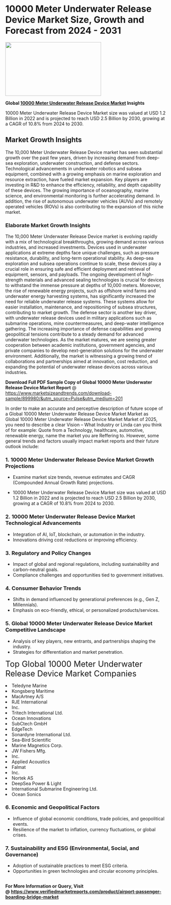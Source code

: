 <H1>10000 Meter Underwater Release Device Market Size, Growth and Forecast from 2024 - 2031</H1><img class="aligncenter size-medium wp-image-584254" src="https://thirdeyenews.in/wp-content/uploads/2024/09/Global-Market-Research-300x168.jpeg" alt="" width="300" height="168" /><p><strong>Global&nbsp;<a href="https://www.marketsizeandtrends.com/download-sample/899980/&amp;utm_source=Pulse&amp;utm_medium=201">10000 Meter Underwater Release Device Market</a> Insights</strong></p><p>10000 Meter Underwater Release Device Market size was valued at USD 1.2 Billion in 2022 and is projected to reach USD 2.5 Billion by 2030, growing at a CAGR of 10.8% from 2024 to 2030.</p><p><h2>Market Growth Insights</h2> The 10,000 Meter Underwater Release Device market has seen substantial growth over the past few years, driven by increasing demand from deep-sea exploration, underwater construction, and defense sectors. Technological advancements in underwater robotics and subsea equipment, combined with a growing emphasis on marine exploration and resource extraction, have fueled market expansion. Key players are investing in R&D to enhance the efficiency, reliability, and depth capability of these devices. The growing importance of oceanography, marine science, and environmental monitoring is further accelerating demand. In addition, the rise of autonomous underwater vehicles (AUVs) and remotely operated vehicles (ROVs) is also contributing to the expansion of this niche market. <h3>Elaborate Market Growth Insights</h3> The 10,000 Meter Underwater Release Device market is evolving rapidly with a mix of technological breakthroughs, growing demand across various industries, and increased investments. Devices used in underwater applications at extreme depths face unique challenges, such as pressure resistance, durability, and long-term operational stability. As deep-sea exploration and subsea operations continue to scale, these devices play a crucial role in ensuring safe and efficient deployment and retrieval of equipment, sensors, and payloads. The ongoing development of high-strength materials and advanced sealing technologies is crucial for devices to withstand the immense pressure at depths of 10,000 meters. Moreover, the rise of renewable energy projects, such as offshore wind farms and underwater energy harvesting systems, has significantly increased the need for reliable underwater release systems. These systems allow for easier installation, maintenance, and repositioning of subsea structures, contributing to market growth. The defense sector is another key driver, with underwater release devices used in military applications such as submarine operations, mine countermeasures, and deep-water intelligence gathering. The increasing importance of defense capabilities and growing geopolitical tensions contribute to a steady demand for advanced underwater technologies. As the market matures, we are seeing greater cooperation between academic institutions, government agencies, and private companies to develop next-generation solutions for the underwater environment. Additionally, the market is witnessing a growing trend of collaborations and partnerships aimed at innovation, cost reduction, and expanding the potential of underwater release devices across various industries. </p><p><span class=""><strong>Download Full PDF Sample Copy of Global 10000 Meter Underwater Release Device Market Report</strong> @ <a href="https://www.marketsizeandtrends.com/download-sample/899980/&amp;utm_source=Pulse&amp;utm_medium=201" target="_blank">https://www.marketsizeandtrends.com/download-sample/899980/&amp;utm_source=Pulse&amp;utm_medium=201</a></span></p><p>In order to make an accurate and perceptive description of future scope of a Global&nbsp;10000 Meter Underwater Release Device Market Market as Global&nbsp;10000 Meter Underwater Release Device Market Market of 2025, you need to describe a clear Vision &ndash; What Industry or Linda can you think of for example: Quote from a Technology, healthcare, automotive, renewable energy, name the market you are Reffering to. However, some general trends and factors usually impact market reports and their future outlook include:</p><h3>1.&nbsp;<strong>10000 Meter Underwater Release Device Market Growth Projections</strong></h3><ul><li>Examine market size trends, revenue estimates and CAGR (Compounded Annual Growth Rate) projections.</li><li><p>10000 Meter Underwater Release Device Market size was valued at USD 1.2 Billion in 2022 and is projected to reach USD 2.5 Billion by 2030, growing at a CAGR of 10.8% from 2024 to 2030.</p></li></ul><h3>2.&nbsp;<strong>10000 Meter Underwater Release Device Market Technological Advancements</strong></h3><ul><li>Integration of AI, IoT, blockchain, or automation in the industry.</li><li>Innovations driving cost reductions or improving efficiency.</li></ul><h3>3.&nbsp;<strong>Regulatory and Policy Changes</strong></h3><ul><li>Impact of global and regional regulations, including sustainability and carbon-neutral goals.</li><li>Compliance challenges and opportunities tied to government initiatives.</li></ul><h3>4.&nbsp;<strong>Consumer Behavior Trends</strong></h3><ul><li>Shifts in demand influenced by generational preferences (e.g., Gen Z, Millennials).</li><li>Emphasis on eco-friendly, ethical, or personalized products/services.</li></ul><h3>5.&nbsp;<strong>Global 10000 Meter Underwater Release Device Market Competitive Landscape</strong></h3><ul><li>Analysis of key players, new entrants, and partnerships shaping the industry.</li><li>Strategies for differentiation and market penetration.</li></ul><p data-pm-slice="1 1 []"><span style="color: inherit; font-family: inherit; font-size: 25px;">Top Global 10000 Meter Underwater Release Device Market Companies</span></p><div class="" data-test-id=""><p><li>Teledyne Marine</li><li> Kongsberg Maritime</li><li> MacArtney A/S</li><li> RJE International</li><li> Inc.</li><li> Tritech International Ltd.</li><li> Ocean Innovations</li><li> SubCtech GmbH</li><li> EdgeTech</li><li> Sonardyne International Ltd.</li><li> Sea-Bird Scientific</li><li> Marine Magnetics Corp.</li><li> JW Fishers Mfg.</li><li> Inc.</li><li> Applied Acoustics</li><li> Falmat</li><li> Inc.</li><li> Nortek AS</li><li> DeepSea Power & Light</li><li> International Submarine Engineering Ltd.</li><li> Ocean Sonics</li></p></div><h3>6.&nbsp;<strong>Economic and Geopolitical Factors</strong></h3><ul><li>Influence of global economic conditions, trade policies, and geopolitical events.</li><li>Resilience of the market to inflation, currency fluctuations, or global crises.</li></ul><h3>7.&nbsp;<strong>Sustainability and ESG (Environmental, Social, and Governance)</strong></h3><ul><li>Adoption of sustainable practices to meet ESG criteria.</li><li>Opportunities in green technologies and circular economy principles.</li></ul><h2><strong style="font-size: 14px;">For More Information or Query, Visit @&nbsp;</strong><a style="background-color: #ffffff; font-size: 14px;" href="https://www.marketsizeandtrends.com/report/10000-meter-underwater-release-device-market/" target="_blank">https://www.verifiedmarketreports.com/product/airport-passenger-boarding-bridge-market</a></h2>
